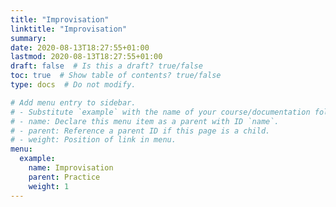 ```yaml
---
title: "Improvisation"
linktitle: "Improvisation"
summary:
date: 2020-08-13T18:27:55+01:00
lastmod: 2020-08-13T18:27:55+01:00
draft: false  # Is this a draft? true/false
toc: true  # Show table of contents? true/false
type: docs  # Do not modify.

# Add menu entry to sidebar.
# - Substitute `example` with the name of your course/documentation folder.
# - name: Declare this menu item as a parent with ID `name`.
# - parent: Reference a parent ID if this page is a child.
# - weight: Position of link in menu.
menu:
  example:
    name: Improvisation
    parent: Practice
    weight: 1
---
```

